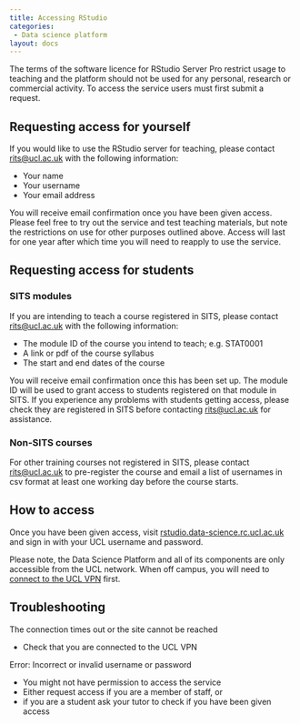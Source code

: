 ```yaml
---
title: Accessing RStudio
categories:
 - Data science platform
layout: docs
---
```


The terms of the software licence for RStudio Server Pro restrict usage to teaching and the platform should not be used for any personal, research or commercial activity. To access the service users must first submit a request.

## Requesting access for yourself
If you would like to use the RStudio server for teaching, please contact [rits@ucl.ac.uk](mailto:rits@ucl.ac.uk) with the following information:

* Your name
* Your username
* Your email address

You will receive email confirmation once you have been given access. Please feel free to try out the service and test teaching materials, but note the restrictions on use for other purposes outlined above. Access will last for one year after which time you will need to reapply to use the service.

## Requesting access for students
### SITS modules
If you are intending to teach a course registered in SITS, please contact [rits@ucl.ac.uk](mailto:rits@ucl.ac.uk) with the following information:

* The module ID of the course you intend to teach; e.g. STAT0001
* A link or pdf of the course syllabus
* The start and end dates of the course

You will receive email confirmation once this has been set up. The module ID will be used to grant access to students registered on that module in SITS. If you experience any problems with students getting access, please check they are registered in SITS before contacting [rits@ucl.ac.uk](mailto:rits@ucl.ac.uk) for assistance.

### Non-SITS courses
For other training courses not registered in SITS, please contact [rits@ucl.ac.uk](mailto:rits@ucl.ac.uk) to pre-register the course and email a list of usernames in csv format at least one working day before the course starts.

## How to access
Once you have been given access, visit [rstudio.data-science.rc.ucl.ac.uk](https://rstudio.data-science.rc.ucl.ac.uk) and sign in with your UCL username and password.

Please note, the Data Science Platform and all of its components are only accessible from the UCL network. When off campus, you will need to [connect to the UCL VPN](https://ucl.ac.uk/isd/services/get-connected/ucl-virtual-private-network-vpn) first.

## Troubleshooting

The connection times out or the site cannot be reached

* Check that you are connected to the UCL VPN

Error: Incorrect or invalid username or password

* You might not have permission to access the service
* Either request access if you are a member of staff, or
* if you are a student ask your tutor to check if you have been given access


